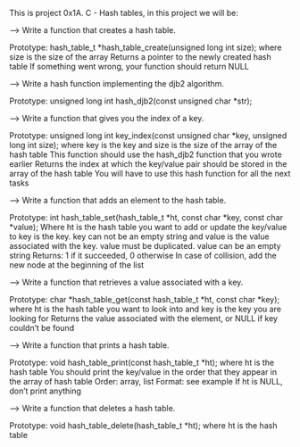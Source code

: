 This is project 0x1A. C - Hash tables, in this project we will be:

--> Write a function that creates a hash table.

Prototype: hash_table_t *hash_table_create(unsigned long int size);
	where size is the size of the array
Returns a pointer to the newly created hash table
If something went wrong, your function should return NULL

--> Write a hash function implementing the djb2 algorithm.

Prototype: unsigned long int hash_djb2(const unsigned char *str);

--> Write a function that gives you the index of a key.

Prototype: unsigned long int key_index(const unsigned char *key, unsigned long int size);
	where key is the key
	and size is the size of the array of the hash table
This function should use the hash_djb2 function that you wrote earlier
Returns the index at which the key/value pair should be stored in the array of the hash table
You will have to use this hash function for all the next tasks

--> Write a function that adds an element to the hash table.

Prototype: int hash_table_set(hash_table_t *ht, const char *key, const char *value);
	Where ht is the hash table you want to add or update the key/value to
	key is the key. key can not be an empty string
	and value is the value associated with the key. value must be duplicated. value can be an empty string
Returns: 1 if it succeeded, 0 otherwise
In case of collision, add the new node at the beginning of the list

--> Write a function that retrieves a value associated with a key.

Prototype: char *hash_table_get(const hash_table_t *ht, const char *key);
	where ht is the hash table you want to look into
	and key is the key you are looking for
Returns the value associated with the element, or NULL if key couldn’t be found

--> Write a function that prints a hash table.

Prototype: void hash_table_print(const hash_table_t *ht);
	where ht is the hash table
You should print the key/value in the order that they appear in the array of hash table
	Order: array, list
Format: see example
If ht is NULL, don’t print anything

--> Write a function that deletes a hash table.

Prototype: void hash_table_delete(hash_table_t *ht);
	where ht is the hash table
